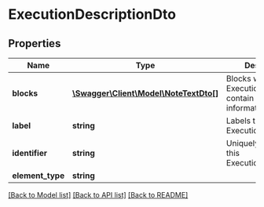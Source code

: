 # ExecutionDescriptionDto

## Properties
Name | Type | Description | Notes
------------ | ------------- | ------------- | -------------
**blocks** | [**\Swagger\Client\Model\NoteTextDto[]**](NoteTextDto.md) | Blocks within an ExecutionDescription contain the actual information. | [optional] 
**label** | **string** | Labels this ExecutionDescription. | [optional] 
**identifier** | **string** | Uniquely identifies this ExecutionDescription. | [optional] 
**element_type** | **string** |  | [optional] 

[[Back to Model list]](../README.md#documentation-for-models) [[Back to API list]](../README.md#documentation-for-api-endpoints) [[Back to README]](../README.md)



